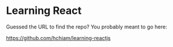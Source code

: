 # Learning React

Guessed the URL to find the repo? You probably meant to go here:

https://github.com/hchiam/learning-reactjs
